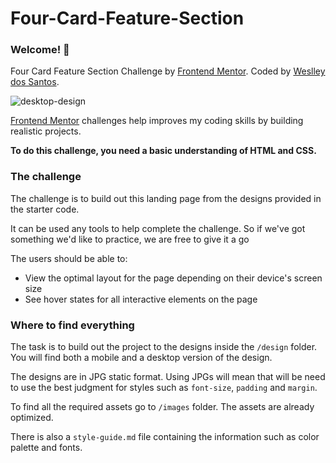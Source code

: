 # Four-Card-Feature-Section
### Welcome! 👋

Four Card Feature Section Challenge by <a href="https://www.frontendmentor.io?ref=challenge" target="_blank">Frontend Mentor</a>. 
Coded by <a href="github.com/wesnds">Weslley dos Santos</a>.

![desktop-design](https://user-images.githubusercontent.com/48526020/140613745-b16444f7-972b-4d14-ba66-2f3a73801f6c.jpg)

[Frontend Mentor](https://www.frontendmentor.io) challenges help improves my coding skills by building realistic projects.

**To do this challenge, you need a basic understanding of HTML and CSS.**

### The challenge

The challenge is to build out this landing page from the designs provided in the starter code.

It can be used any tools to help complete the challenge. So if we've got something we'd like to practice, we are free to give it a go

The users should be able to: 

- View the optimal layout for the page depending on their device's screen size
- See hover states for all interactive elements on the page

### Where to find everything

The task is to build out the project to the designs inside the `/design` folder. You will find both a mobile and a desktop version of the design. 

The designs are in JPG static format. Using JPGs will mean that will be need to use the best judgment for styles such as `font-size`, `padding` and `margin`. 

To find all the required assets go to `/images` folder. The assets are already optimized.

There is also a `style-guide.md` file containing the information such as color palette and fonts.


